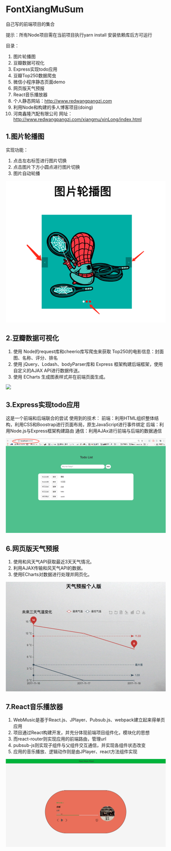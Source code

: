 # FontXiangMuSum
自己写的前端项目的集合

提示：所有Node项目需在当前项目执行yarn install 安装依赖库后方可运行

目录：
1. 图片轮播图
2. 豆瓣数据可视化
3. Express实现todo应用
4. 豆瓣Top250数据爬虫
5. 微信小程序静态页面demo
6. 网页版天气预报
7. React音乐播放器
8. 个人静态网站：http://www.redwangpangzi.com
9. 利用Node和构建的多人博客项目(doing)
10. 河南鑫隆汽配有限公司 网址：http://www.redwangpangzi.com/xiangmu/xinLong/index.html





## 1.图片轮播图

实现功能：
1. 点击左右标签进行图片切换
2. 点击图片下方小圆点进行图片切换
3. 图片自动轮播

![](sumJietu/img-loop.png)

## 2.豆瓣数据可视化
1. 使用 Node的request库和cheerio库写爬虫来获取 Top250的电影信息：封面图、名称、评分、排名
2. 使用 jQuery、Lodash、bodyParser库和 Express 框架构建后端框架，使用自定义的AJAX API进行数据传送。
3. 使用 ECharts 生成图表样式并在前端页面生成。

![](http://wx2.sinaimg.cn/mw690/41e13d0bly1fjpaqhdbg3j20g30r8jtg.jpg)

## 3.Express实现todo应用
这是一个前端和后端联合的尝试
使用到的技术：
前端：利用HTML组织整体结构，利用CSS和Boostrap进行页面布局，原生JavaScript进行事件绑定
后端：利用Node.js与Express框架构建路由
通信：利用AJAx进行前端与后端的数据通信

![](sumJietu/todo.png)

## 6.网页版天气预报
1. 使用和风天气API获取最近3天天气情况。
2. 利用AJAX传输和风天气API的数据。
3. 使用ECharts对数据进行处理并网页化。

![](sumJietu/web-pre.jpg)

## 7.React音乐播放器
1. WebMusic是基于React.js、JPlayer、Pubsub.js、webpack建立起来得单页应用
2. 项目通过React构建开发，并充分体现前端项目组件化，模块化的思想
3. 而react-router则实现应用的前端路由，管理url
4. pubsub-js则实现子组件与父组件交互通信，并实现各组件状态改变
5. 应用的音乐播放、逻辑动作则是由JPlayer、react方法组件实现

![](sumJietu/React_music_player.png)



